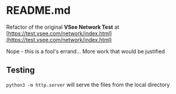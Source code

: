 # README.md

Refactor of the original **VSee Network Test** at
[https://test.vsee.com/network/index.html](https://test.vsee.com/network/index.html)

Nope - this is a fool's errand... More work that would be justified

## Testing

`python3 -m http.server` will serve the files from the local directory
